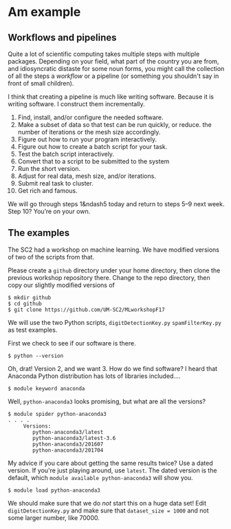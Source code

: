 # Am example

## Workflows and pipelines

Quite a lot of scientific computing takes multiple steps with multiple
packages.  Depending on your field, what part of the country you are
from, and idiosyncratic distaste for some noun forms, you might call
the collection of all the steps a _workflow_ or a pipeline (or something
you shouldn't say in front of small children).

I think that creating a pipeline is much like writing software.  Because
it is writing software. I construct them incrementally.

1. Find, install, and/or configure the needed software.
1. Make a subset of data so that test can be run quickly, or reduce.
   the number of iterations or the mesh size accordingly.
1. Figure out how to run your program interactively.
1. Figure out how to create a batch script for your task.
1. Test the batch script interactively.
1. Convert that to a script to be submitted to the system
1. Run the short version.
1. Adjust for real data, mesh size, and/or iterations.
1. Submit real task to cluster.
1. Get rich and famous.

We will go through steps 1&ndash5 today and return to steps 5&ndash;9
next week.  Step 10?  You&rsquo;re on your own.

## The examples

The SC2 had a workshop on machine learning.  We have modified versions
of two of the scripts from that.

Please create a `github` directory under your home directory, then clone
the previous workshop repository there.  Change to the repo directory,
then copy our slightly modified versions of

```
$ mkdir github
$ cd github
$ git clone https://github.com/UM-SC2/MLworkshopF17
```

We will use the two Python scripts, `digitDetectionKey.py` `spamFilterKey.py`
as test examples.

First we check to see if our software is there.

```
$ python --version
```

Oh, drat!  Version 2, and we want 3.  How do we find software? I heard
that Anaconda Python distribution has lots of libraries included....

```
$ module keyword anaconda
```

Well, `python-anaconda3` looks promising, but what are all the versions?

```
$ module spider python-anaconda3
. . . .
     Versions:
        python-anaconda3/latest
        python-anaconda3/latest-3.6
        python-anaconda3/201607
        python-anaconda3/201704
```

My advice if you care about getting the same results twice?  Use a
dated version. If you're just playing around, use `latest`. The
dated version is the default, which `module available
python-anaconda3` will show you.

```
$ module load python-anaconda3
```

We should make sure that we do _not_ start this on a huge data set!
Edit `digitDetectionKey.py` and make sure that `dataset_size = 1000`
and not some larger number, like 70000.


